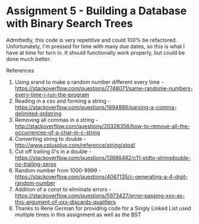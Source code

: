 # Assignment 5 - Building a Database with Binary Search Trees

Admittedly, this code is very repetitive and could 100% be refactored. Unfortunately, I'm pressed for time with many due dates, so this is what I have at time for turn in. It should functionally work properly, but could be done much better.

References

1. Using srand to make a random number different every time - https://stackoverflow.com/questions/7748071/same-randome-numbers-every-time-i-run-the-program
2. Reading in a csv and forming a string - https://stackoverflow.com/questions/1894886/parsing-a-comma-delimited-stdstring
3. Removing all commas in a string - http://stackoverflow.com/questions/20326356/how-to-remove-all-the-occurrences-of-a-char-in-c-string
4. Converting string to double - http://www.cplusplus.com/reference/string/stod/
5. Cut off trailing 0's in a double - https://stackoverflow.com/questions/13686482/c11-stdto-stringdouble-no-trailing-zeros
6. Random number from 1000-9999 - https://stackoverflow.com/questions/4067135/c-generating-a-4-digit-random-number
7. Addition of a const to eliminate errors - https://stackoverflow.com/questions/5973427/error-passing-xxx-as-this-argument-of-xxx-discards-qualifiers
8. Thanks to Rene German for providing code for a Singly Linked List used multiple times in this assignment as well as the BST
